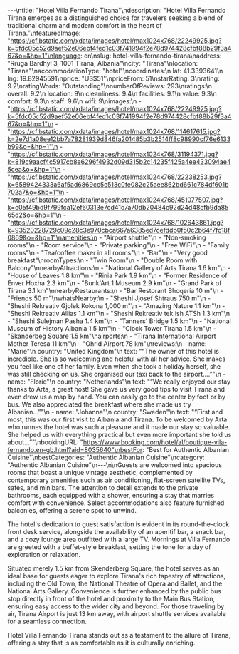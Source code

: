 ---\ntitle: "Hotel Villa Fernando Tirana"\ndescription: "Hotel Villa Fernando Tirana emerges as a distinguished choice for travelers seeking a blend of traditional charm and modern comfort in the heart of Tirana."\nfeaturedImage: "https://cf.bstatic.com/xdata/images/hotel/max1024x768/22249925.jpg?k=5fdc05c52d9aef52e06ebf4fed1c03f741994f2e78d974428cfbf88b29f3a467&o=&hp=1"\nlanguage: en\nslug: hotel-villa-fernando-tirana\naddress: "Rruga Bardhyl 3, 1001 Tirana, Albania"\ncity: "Tirana"\nlocation: "Tirana"\naccommodationType: "hotel"\ncoordinates:\n  lat: 41.3393641\n  lng: 19.82945591\nprice: "US$51"\npriceFrom: 51\nstarRating: 3\nrating: 9.2\nratingWords: "Outstanding"\nnumberOfReviews: 293\nratings:\n  overall: 9.2\n  location: 9\n  cleanliness: 9.4\n  facilities: 9.1\n  value: 9.3\n  comfort: 9.3\n  staff: 9.6\n  wifi: 9\nimages:\n  - "https://cf.bstatic.com/xdata/images/hotel/max1024x768/22249925.jpg?k=5fdc05c52d9aef52e06ebf4fed1c03f741994f2e78d974428cfbf88b29f3a467&o=&hp=1"\n  - "https://cf.bstatic.com/xdata/images/hotel/max1024x768/114617615.jpg?k=2e7d1a08ee12bb7a78281939d846fa201485b3b2514ff8c98990cf76e6133b99&o=&hp=1"\n  - "https://cf.bstatic.com/xdata/images/hotel/max1024x768/31194371.jpg?k=819c9aacf4c5917cb8e6296f4932d09d315b2c14235f425a4ee433094ae45cea&o=&hp=1"\n  - "https://cf.bstatic.com/xdata/images/hotel/max1024x768/22238253.jpg?k=6589424333a6af5ad6869cc5c513c0fe082c25aee862bd661c784df601b702a7&o=&hp=1"\n  - "https://cf.bstatic.com/xdata/images/hotel/max1024x768/451077507.jpg?k=c05f49bd9f799fca12ef60313e7cd41c7a70db20484c92d24d48cfb9da8565d2&o=&hp=1"\n  - "https://cf.bstatic.com/xdata/images/hotel/max1024x768/102643861.jpg?k=93520228729c09c28c3e970cbca667a6385ed7cefddb0f50c2b64f7fc18f0869&o=&hp=1"\namenities:\n  - "Airport shuttle"\n  - "Non-smoking rooms"\n  - "Room service"\n  - "Private parking"\n  - "Free WiFi"\n  - "Family rooms"\n  - "Tea/coffee maker in all rooms"\n  - "Bar"\n  - "Very good breakfast"\nroomTypes:\n  - "Twin Room"\n  - "Double Room with Balcony"\nnearbyAttractions:\n  - "National Gallery of Arts Tirana 1.6 km"\n  - "House of Leaves 1.8 km"\n  - "Rinia Park 1.9 km"\n  - "Former Residence of Enver Hoxha 2.3 km"\n  - "Bunk'Art 1 Museum 2.9 km"\n  - "Grand Park of Tirana 3.1 km"\nnearbyRestaurants:\n  - "Bar Restorant Shoqeria 10 m"\n  - "Friends 50 m"\nwhatsNearby:\n  - "Sheshi Jjosef Shtraus 750 m"\n  - "Sheshi Rekreativ Gjolek Kokona 1,000 m"\n  - "Amazing Nature 1.1 km"\n  - "Sheshi Rekreativ Allias 1.1 km"\n  - "Sheshi Rekreativ tek ish ATSh 1.3 km"\n  - "Sheshi Sulejman Pasha 1.4 km"\n  - "Tanners' Bridge 1.5 km"\n  - "National Museum of History Albania 1.5 km"\n  - "Clock Tower Tirana 1.5 km"\n  - "Skanderbeg Square 1.5 km"\nairports:\n  - "Tirana International Airport Mother Teresa 11 km"\n  - "Ohrid Airport 78 km"\nreviews:\n  - name: "Marie"\n    country: "United Kingdom"\n    text: "“The owner of this hotel is incredible. She is so welcoming and helpful with all her advice. She makes you feel like one of her family. Even when she took a holiday herself, she was still checking on us. She organised our taxi back to the airport....”"\n  - name: "Florie"\n    country: "Netherlands"\n    text: "“We really enjoyed our stay thanks to Arta, a great host! She gave us very good tips to visit Tirana and even drew us a map by hand. You can easily go to the center by foot or by bus. We also appreciated the breakfast where she made us try Albanian...”"\n  - name: "Johanna"\n    country: "Sweden"\n    text: "“First and most, this was our first visit to Albania and Tirana. To be welcomed by Arta who runnes the hotel was such a pleasure and it made our stay so valuable. She helped us with everything practical but even more important she told us about...”"\nbookingURL: "https://www.booking.com/hotel/al/boutique-vila-fernando.en-gb.html?aid=8035640"\nbestFor: "Best for Authentic Albanian Cuisine"\nbestCategories: "Authentic Albanian Cuisine"\ncategory: "Authentic Albanian Cuisine"\n---\n\nGuests are welcomed into spacious rooms that boast a unique vintage aesthetic, complemented by contemporary amenities such as air conditioning, flat-screen satellite TVs, safes, and minibars. The attention to detail extends to the private bathrooms, each equipped with a shower, ensuring a stay that marries comfort with convenience. Select accommodations also feature furnished balconies, offering a serene spot to unwind.

The hotel's dedication to guest satisfaction is evident in its round-the-clock front desk service, alongside the availability of an aperitif bar, a snack bar, and a cozy lounge area outfitted with a large TV. Mornings at Villa Fernando are greeted with a buffet-style breakfast, setting the tone for a day of exploration or relaxation.

Situated merely 1.5 km from Skenderberg Square, the hotel serves as an ideal base for guests eager to explore Tirana's rich tapestry of attractions, including the Old Town, the National Theatre of Opera and Ballet, and the National Arts Gallery. Convenience is further enhanced by the public bus stop directly in front of the hotel and proximity to the Main Bus Station, ensuring easy access to the wider city and beyond. For those traveling by air, Tirana Airport is just 13 km away, with airport shuttle services available for a seamless connection.

Hotel Villa Fernando Tirana stands out as a testament to the allure of Tirana, offering a stay that is as comfortable as it is culturally enriching.